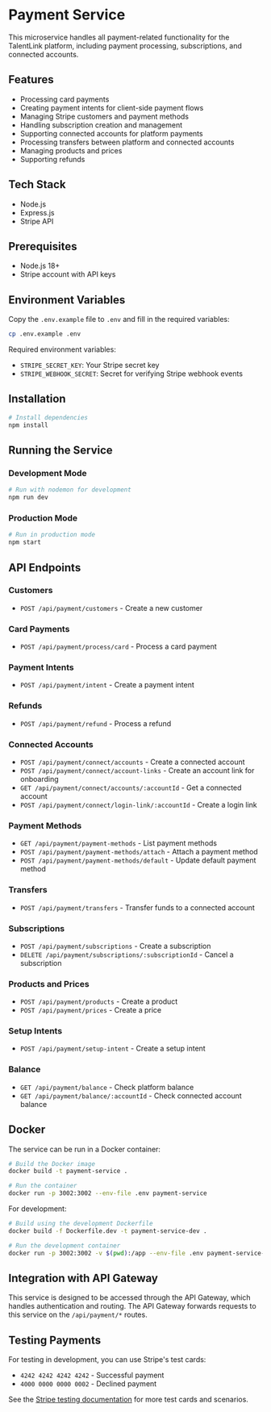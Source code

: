 # Payment Service

This microservice handles all payment-related functionality for the TalentLink platform, including payment processing, subscriptions, and connected accounts.

## Features

- Processing card payments
- Creating payment intents for client-side payment flows
- Managing Stripe customers and payment methods
- Handling subscription creation and management
- Supporting connected accounts for platform payments
- Processing transfers between platform and connected accounts
- Managing products and prices
- Supporting refunds

## Tech Stack

- Node.js
- Express.js
- Stripe API

## Prerequisites

- Node.js 18+
- Stripe account with API keys

## Environment Variables

Copy the `.env.example` file to `.env` and fill in the required variables:

```bash
cp .env.example .env
```

Required environment variables:

- `STRIPE_SECRET_KEY`: Your Stripe secret key
- `STRIPE_WEBHOOK_SECRET`: Secret for verifying Stripe webhook events

## Installation

```bash
# Install dependencies
npm install
```

## Running the Service

### Development Mode

```bash
# Run with nodemon for development
npm run dev
```

### Production Mode

```bash
# Run in production mode
npm start
```

## API Endpoints

### Customers

- `POST /api/payment/customers` - Create a new customer

### Card Payments

- `POST /api/payment/process/card` - Process a card payment

### Payment Intents

- `POST /api/payment/intent` - Create a payment intent

### Refunds

- `POST /api/payment/refund` - Process a refund

### Connected Accounts

- `POST /api/payment/connect/accounts` - Create a connected account
- `POST /api/payment/connect/account-links` - Create an account link for onboarding
- `GET /api/payment/connect/accounts/:accountId` - Get a connected account
- `POST /api/payment/connect/login-link/:accountId` - Create a login link

### Payment Methods

- `GET /api/payment/payment-methods` - List payment methods
- `POST /api/payment/payment-methods/attach` - Attach a payment method
- `POST /api/payment/payment-methods/default` - Update default payment method

### Transfers

- `POST /api/payment/transfers` - Transfer funds to a connected account

### Subscriptions

- `POST /api/payment/subscriptions` - Create a subscription
- `DELETE /api/payment/subscriptions/:subscriptionId` - Cancel a subscription

### Products and Prices

- `POST /api/payment/products` - Create a product
- `POST /api/payment/prices` - Create a price

### Setup Intents

- `POST /api/payment/setup-intent` - Create a setup intent

### Balance

- `GET /api/payment/balance` - Check platform balance
- `GET /api/payment/balance/:accountId` - Check connected account balance

## Docker

The service can be run in a Docker container:

```bash
# Build the Docker image
docker build -t payment-service .

# Run the container
docker run -p 3002:3002 --env-file .env payment-service
```

For development:

```bash
# Build using the development Dockerfile
docker build -f Dockerfile.dev -t payment-service-dev .

# Run the development container
docker run -p 3002:3002 -v $(pwd):/app --env-file .env payment-service-dev
```

## Integration with API Gateway

This service is designed to be accessed through the API Gateway, which handles authentication and routing. The API Gateway forwards requests to this service on the `/api/payment/*` routes.

## Testing Payments

For testing in development, you can use Stripe's test cards:

- `4242 4242 4242 4242` - Successful payment
- `4000 0000 0000 0002` - Declined payment

See the [Stripe testing documentation](https://stripe.com/docs/testing) for more test cards and scenarios.
